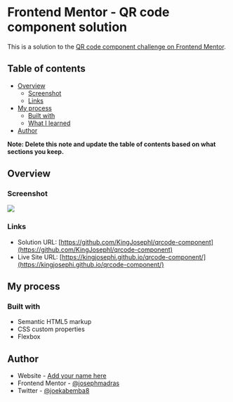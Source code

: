 # Frontend Mentor - QR code component solution

This is a solution to the [QR code component challenge on Frontend Mentor](https://www.frontendmentor.io/challenges/qr-code-component-iux_sIO_H).

## Table of contents

- [Overview](#overview)
  - [Screenshot](#screenshot)
  - [Links](#links)
- [My process](#my-process)
  - [Built with](#built-with)
  - [What I learned](#what-i-learned)
- [Author](#author)

**Note: Delete this note and update the table of contents based on what sections you keep.**

## Overview

### Screenshot

![](./qrcode-capture.jpg)

### Links

- Solution URL: [https://github.com/KingJosephI/qrcode-component](https://github.com/KingJosephI/qrcode-component)
- Live Site URL: [https://kingjosephi.github.io/qrcode-component/](https://kingjosephi.github.io/qrcode-component/)

## My process

### Built with

- Semantic HTML5 markup
- CSS custom properties
- Flexbox

## Author

- Website - [Add your name here](https://www.your-site.com)
- Frontend Mentor - [@josephmadras](https://www.frontendmentor.io/profile/josephmadras)
- Twitter - [@joekabemba8](https://twitter.com/joekabemba8)
